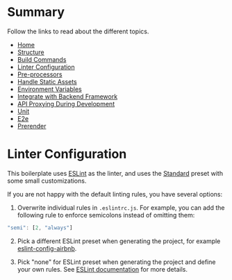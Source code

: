 # Summary
Follow the links to read about the different topics.

- [Home](https://github.com/MaxHill/vue-starter/tree/master/docs)
- [Structure](https://github.com/MaxHill/vue-starter/tree/master/docs/structure.md)
- [Build Commands](https://github.com/MaxHill/vue-starter/tree/master/docs/commands.md)
- [Linter Configuration](https://github.com/MaxHill/vue-starter/tree/master/docs/linter.md)
- [Pre-processors](https://github.com/MaxHill/vue-starter/blob/master/docs/pre-processors.md)
- [Handle Static Assets](https://github.com/MaxHill/vue-starter/tree/master/docs/static.md)
- [Environment Variables](https://github.com/MaxHill/vue-starter/tree/master/docs/env.md)
- [Integrate with Backend Framework](https://github.com/MaxHill/vue-starter/tree/master/docs/backend.md)
- [API Proxying During Development](https://github.com/MaxHill/vue-starter/tree/master/docs/proxy.md)
- [Unit](https://github.com/MaxHill/vue-starter/tree/master/docs/unit.md)
- [E2e](https://github.com/MaxHill/vue-starter/tree/master/docs/e2e.md)
- [Prerender](https://github.com/MaxHill/vue-starter/tree/master/docs/prerender.md)


# Linter Configuration

This boilerplate uses [ESLint](http://eslint.org/) as the linter, and uses the [Standard](https://github.com/feross/standard/blob/master/RULES.md) preset with some small customizations.

If you are not happy with the default linting rules, you have several options:

1. Overwrite individual rules in `.eslintrc.js`. For example, you can add the following rule to enforce semicolons instead of omitting them:

  ``` js
  "semi": [2, "always"]
  ```

2. Pick a different ESLint preset when generating the project, for example [eslint-config-airbnb](https://github.com/airbnb/javascript/tree/master/packages/eslint-config-airbnb).

3. Pick "none" for ESLint preset when generating the project and define your own rules. See [ESLint documentation](http://eslint.org/docs/rules/) for more details.
